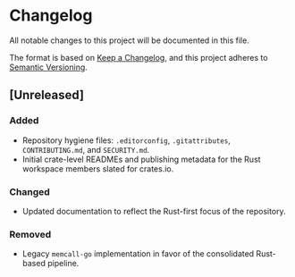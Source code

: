 # Changelog

All notable changes to this project will be documented in this file.

The format is based on [Keep a Changelog](https://keepachangelog.com/en/1.0.0/),
and this project adheres to [Semantic Versioning](https://semver.org/spec/v2.0.0.html).

## [Unreleased]

### Added
- Repository hygiene files: `.editorconfig`, `.gitattributes`, `CONTRIBUTING.md`,
  and `SECURITY.md`.
- Initial crate-level READMEs and publishing metadata for the Rust workspace
  members slated for crates.io.

### Changed
- Updated documentation to reflect the Rust-first focus of the repository.

### Removed
- Legacy `memcall-go` implementation in favor of the consolidated Rust-based
  pipeline.
